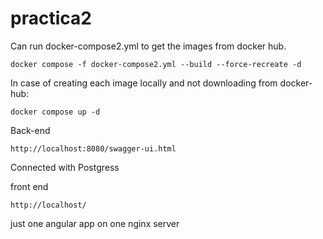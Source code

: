 # practica2

Can run docker-compose2.yml to get the images from docker hub.
``` 
docker compose -f docker-compose2.yml --build --force-recreate -d
```

In case of creating each image locally and not downloading from docker-hub:
```
docker compose up -d
```

Back-end
```
http://localhost:8080/swagger-ui.html
```
Connected with Postgress

front end
```
http://localhost/
```
just one angular app on one nginx server
